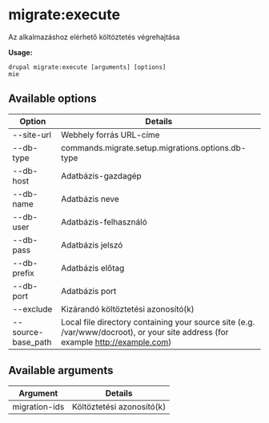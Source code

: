 # migrate:execute
Az alkalmazáshoz elérhető költöztetés végrehajtása

**Usage:**
```
drupal migrate:execute [arguments] [options]
mie
```

## Available options
Option | Details
-------|-------------
--site-url | Webhely forrás URL-címe
--db-type | commands.migrate.setup.migrations.options.db-type
--db-host | Adatbázis-gazdagép
--db-name | Adatbázis neve
--db-user | Adatbázis-felhasználó
--db-pass | Adatbázis jelszó
--db-prefix | Adatbázis előtag
--db-port | Adatbázis port
--exclude | Kizárandó költöztetési azonosító(k)
--source-base_path | Local file directory containing your source site (e.g. /var/www/docroot), or your site address (for example http://example.com)

## Available arguments
Argument | Details
---------|-------------
migration-ids | Költöztetési azonosító(k)
